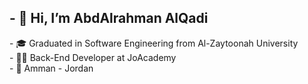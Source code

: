 <h2>- 👋 Hi, I’m AbdAlrahman AlQadi</h2>
- 🎓 Graduated in Software Engineering from Al-Zaytoonah University <br>
- 🧑‍💻 Back-End Developer at JoAcademy <br>
- 📍 Amman - Jordan


<!---
AbdAlrahmanAlQadi/AbdAlrahmanAlQadi is a ✨ special ✨ repository because its `README.md` (this file) appears on your GitHub profile.
You can click the Preview link to take a look at your changes.
--->
